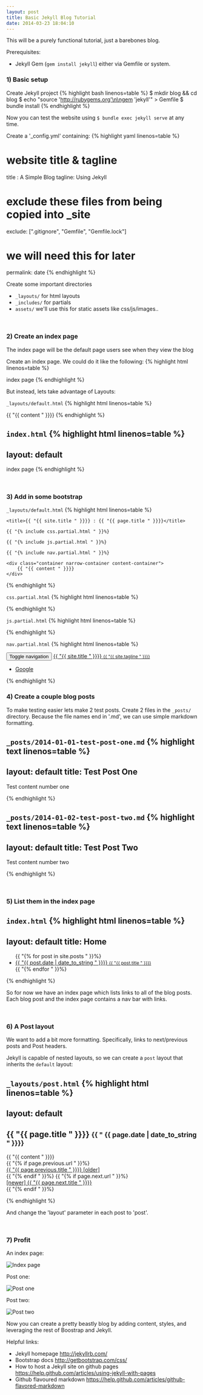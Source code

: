 ```yaml
---
layout: post
title: Basic Jekyll Blog Tutorial
date: 2014-03-23 18:04:10
---
```


This will be a purely functional tutorial, just a barebones blog.

Prerequisites:
- Jekyll Gem (```gem install jekyll```) either via Gemfile or system.


### 1) Basic setup
Create Jekyll project
{% highlight bash linenos=table %}
$ mkdir blog && cd blog
$ echo "source 'http://rubygems.org'\n\ngem 'jekyll'" > Gemfile
$ bundle install
{% endhighlight %}

Now you can test the website using ```$ bundle exec jekyll serve``` at any time.

Create a '\_config.yml' containing:
{% highlight yaml linenos=table %}
# website title & tagline
title : A Simple Blog
tagline: Using Jekyll

# exclude these files from being copied into _site
exclude: [".gitignore", "Gemfile", "Gemfile.lock"]

# we will need this for later
permalink: date
{% endhighlight %}

Create some important directories
- ```_layouts/``` for html layouts
- ```_includes/``` for partials
- ```assets/``` we'll use this for static assets like css/js/images..

<br>

### 2) Create an index page
The index page will be the default page users see when they view the blog

Create an index page. We could do it like the following:
{% highlight html linenos=table %}
<!DOCTYPE html>
<html>
<head>
    <title>{{ "{{ site.title " }}}}</title>
</head>
<body>
index page
</body>
</html>
{% endhighlight %}

But instead, lets take advantage of Layouts:

```_layouts/default.html```
{% highlight html linenos=table %}
<!DOCTYPE html>
<html>
<head>
    <title>{{ "{{ site.title " }}}}</title>
</head>
<body>
{{ "{{ content " }}}}
</body>
</html>
{% endhighlight %}

```index.html```
{% highlight html linenos=table %}
---
layout: default
---
index page
{% endhighlight %}

<br>

### 3) Add in some bootstrap
```_layouts/default.html```
{% highlight html linenos=table %}
<!DOCTYPE html>
<html>
<head>
    <meta charset="utf-8">
    <meta http-equiv="X-UA-Compatible" content="IE=edge">
    <meta name="viewport" content="width=device-width, initial-scale=1">

    <title>{{ "{{ site.title " }}}} : {{ "{{ page.title " }}}}</title>

    {{ "{% include css.partial.html " }}%}

    {{ "{% include js.partial.html " }}%}
</head>
<body>

    {{ "{% include nav.partial.html " }}%}

    <div class="container narrow-container content-container">
        {{ "{{ content " }}}}
    </div>

</body>
</html>
{% endhighlight %}

```css.partial.html```
{% highlight html linenos=table %}
<link rel="stylesheet" href="http://netdna.bootstrapcdn.com/bootstrap/3.1.1/css/bootstrap.min.css">
<link rel="stylesheet" href="http://netdna.bootstrapcdn.com/font-awesome/4.0.3/css/font-awesome.min.css">
{% endhighlight %}

```js.partial.html```
{% highlight html linenos=table %}
<script src="http://code.jquery.com/jquery-2.1.0.min.js"></script>
<script src="http://netdna.bootstrapcdn.com/bootstrap/3.1.1/js/bootstrap.min.js"></script>
{% endhighlight %}

```nav.partial.html```
{% highlight html linenos=table %}
<div class="navbar navbar-default navbar-static-top" role="navigation">
    <div class="container narrow-container">
        <div class="navbar-header">
            <button type="button" class="navbar-toggle" data-toggle="collapse" data-target="#navbar-collapse-1">
                <span class="sr-only">Toggle navigation</span>
                <span class="icon-bar"></span>
                <span class="icon-bar"></span>
                <span class="icon-bar"></span>
            </button>
            <a class="navbar-brand" href="/index.html">{{ "{{ site.title " }}}} <small>{{ "{{ site.tagline " }}}}</small></a>
        </div>
        <div class="collapse navbar-collapse" id="navbar-collapse-1">
            <ul class="nav navbar-nav navbar-right">
                <!-- some random link -->
                <li><a href="http://google.com"><i class="fa fa-search fa-lg"></i> Google</a></li>
            </ul>
        </div>
    </div>
</div>
{% endhighlight %}

<br>

### 4) Create a couple blog posts
To make testing easier lets make 2 test posts. Create 2 files in the ```_posts/``` directory. Because the file names end in '.md', we can use simple markdown formatting.

```_posts/2014-01-01-test-post-one.md```
{% highlight text linenos=table %}
---
layout: default
title: Test Post One
---

Test content number one

{% endhighlight %}

```_posts/2014-01-02-test-post-two.md```
{% highlight text linenos=table %}
---
layout: default
title: Test Post Two
---

Test content number two

{% endhighlight %}

<br>

### 5) List them in the index page
```index.html```
{% highlight html linenos=table %}
---
layout: default
title: Home
---
<ul>
{{ "{% for post in site.posts " }}%}
    <li><a href="{{ "{{ post.url " }}}}">{{ "{{ post.date | date_to_string " }}}} <small>{{ "{{ post.title " }}}}</small></a></li>
{{ "{% endfor " }}%}
</ul>
{% endhighlight %}

So for now we have an index page which lists links to all of the blog posts. Each blog post and the index page contains a nav bar with links.

<br>

### 6) A Post layout
We want to add a bit more formatting. Specifically, links to next/previous posts and Post headers.

Jekyll is capable of nested layouts, so we can create a ```post``` layout that inherits the ```default``` layout:

```_layouts/post.html```
{% highlight html linenos=table %}
---
layout: default
---

<div class="page-header">
  <h2>{{ "{{ page.title " }}}} <small>{{ " {{ page.date | date_to_string " }}}}</small></h2>
</div>

<div class="post-content">
    {{ "{{ content " }}}}
</div>

<div class="postnavlinks">
    <div class="clearfix"></div>
    {{ "{% if page.previous.url " }}%}
        <div class="pull-left">
            <a href="{{ "{{ page.previous.url " }}}}"><i class="fa fa-arrow-left"></i> {{ "{{ page.previous.title " }}}} [older]</a>
        </div>
    {{ "{% endif " }}%}
    {{ "{% if page.next.url " }}%}
        <div class="pull-right">
            <a href="{{ "{{ page.next.url " }}}}">[newer] {{ "{{ page.next.title " }}}} <i class="fa fa-arrow-right"></i></a>
        </div>
    {{ "{% endif " }}%}
    <div class="clearfix"></div>
</div>

{% endhighlight %}

And change the 'layout' parameter in each post to 'post'.

<br>

### 7) Profit
An index page:

![Index page](/assets/img/tut1_img1.jpg)


Post one:

![Post one](/assets/img/tut1_img2.jpg)


Post two:

![Post two](/assets/img/tut1_img3.jpg)

Now you can create a pretty beastly blog by adding content, styles, and leveraging the rest of Boostrap and Jekyll.

Helpful links:

- Jekyll homepage <http://jekyllrb.com/>
- Bootstrap docs <http://getbootstrap.com/css/>
- How to host a Jekyll site on github pages <https://help.github.com/articles/using-jekyll-with-pages>
- Github flavoured markdown <https://help.github.com/articles/github-flavored-markdown>